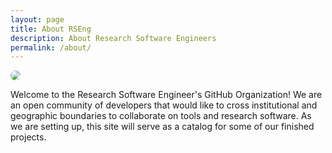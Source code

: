 ```yaml
---
layout: page
title: About RSEng
description: About Research Software Engineers
permalink: /about/
---
```


<style>
.page-heading {
  padding-bottom: 25px !important;
  margin-bottom:0px !important;
}
</style>

<img src="{{ site.baseurl }}/assets/img/logo/icon.png" style="border-radius:10px">

Welcome to the Research Software Engineer's GitHub Organization! We are an open
community of developers that would like to cross institutional and geographic
boundaries to collaborate on tools and research software. As we are setting up,
this site will serve as a catalog for some of our finished projects.
